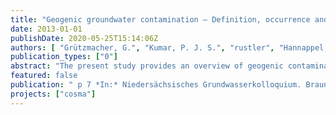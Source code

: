 ```yaml
---
title: "Geogenic groundwater contamination – Definition, occurrence and relevance for drinking water production"
date: 2013-01-01
publishDate: 2020-05-25T15:14:06Z
authors: [ "Grützmacher, G.", "Kumar, P. J. S.", "rustler", "Hannappel, S.", "Sauer, U." ]
publication_types: ["0"]
abstract: "The present study provides an overview of geogenic contamination, its occurrence, impacts and possible treatment options for drinking water production. Natural background and anthropogenic contamination can be differentiated using an algorithm based on the frequency distribution of measured substance concentrations. Case studies for geogenic contaminants such as ammonium, fl uoride, chloride, sulfate and uranium are discussed based on the origin, occurrence, controlling factors and treatment options. It is suggested that, in case of occurrence of geogenic contaminants, water must be treated or alternative sources need to be found, e.g., managed aquifer recharge, prior to the distribution as drinking water."
featured: false
publication: " p 7 *In:* Niedersächsisches Grundwasserkolloquium. Braunschweig. 20-21 February 2013"
projects: ["cosma"]
---
```


